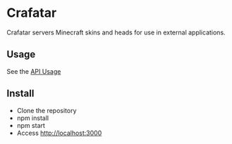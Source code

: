 # Crafatar

Crafatar servers Minecraft skins and heads for use in external applications.

## Usage

See the [API Usage](http://skins.jake0oo0.me)

## Install

* Clone the repository
* npm install
* npm start
* Access [http://localhost:3000](http://localhost:3000)

